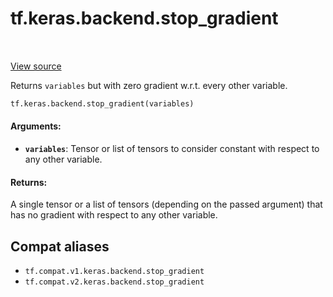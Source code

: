 <div itemscope itemtype="http://developers.google.com/ReferenceObject">
<meta itemprop="name" content="tf.keras.backend.stop_gradient" />
<meta itemprop="path" content="Stable" />
</div>

# tf.keras.backend.stop_gradient

<!-- Insert buttons and diff -->

<table class="tfo-notebook-buttons tfo-api" align="left">
</table>

<a target="_blank" href="/code/stable/tensorflow/python/keras/backend.py">View source</a>



Returns `variables` but with zero gradient w.r.t. every other variable.

``` python
tf.keras.backend.stop_gradient(variables)
```



<!-- Placeholder for "Used in" -->


#### Arguments:


* <b>`variables`</b>: Tensor or list of tensors to consider constant with respect
  to any other variable.



#### Returns:

A single tensor or a list of tensors (depending on the passed argument)
that has no gradient with respect to any other variable.


## Compat aliases

* `tf.compat.v1.keras.backend.stop_gradient`
* `tf.compat.v2.keras.backend.stop_gradient`

